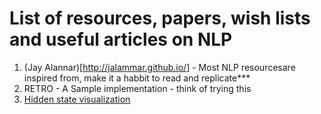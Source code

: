 # List of resources, papers, wish lists and useful articles on NLP 

1. (Jay Alannar)[http://jalammar.github.io/] - Most NLP resourcesare inspired from, make it a habbit to read and replicate***
2. RETRO - A Sample implementation - think of trying this
3. [Hidden state visualization](http://jalammar.github.io/hidden-states/)
